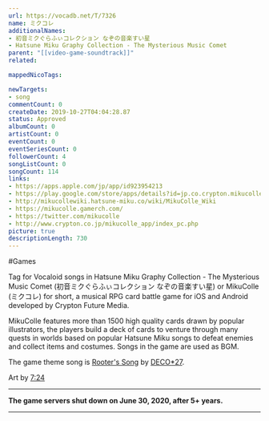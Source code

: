 ```yaml
---
url: https://vocadb.net/T/7326
name: ミクコレ
additionalNames: 
- 初音ミクぐらふぃコレクション なぞの音楽すい星
- Hatsune Miku Graphy Collection - The Mysterious Music Comet
parent: "[[video-game-soundtrack]]"
related:

mappedNicoTags:

newTargets:
- song
commentCount: 0
createDate: 2019-10-27T04:04:28.87
status: Approved
albumCount: 0
artistCount: 0
eventCount: 0
eventSeriesCount: 0
followerCount: 4
songListCount: 0
songCount: 114
links: 
- https://apps.apple.com/jp/app/id923954213
- https://play.google.com/store/apps/details?id=jp.co.crypton.mikucolle
- http://mikucollewiki.hatsune-miku.co/wiki/MikuColle_Wiki
- https://mikucolle.gamerch.com/
- https://twitter.com/mikucolle
- http://www.crypton.co.jp/mikucolle_app/index_pc.php
picture: true
descriptionLength: 730
---
```


#Games

Tag for Vocaloid songs in Hatsune Miku Graphy Collection - The Mysterious Music Comet (初音ミクぐらふぃコレクション なぞの音楽すい星) or MikuColle (ミクコレ) for short, a musical RPG card battle game for iOS and Android developed by Crypton Future Media.

MikuColle features more than 1500 high quality cards drawn by popular illustrators, the players build a deck of cards to venture through many quests in worlds based on popular Hatsune Miku songs to defeat enemies and collect items and costumes. Songs in the game are used as BGM.

The game theme song is [Rooter's Song](https://vocadb.net/S/71159) by [DECO*27](https://vocadb.net/Ar/45).

Art by [7:24](https://vocadb.net/Ar/2687)

---
**The game servers shut down on June 30, 2020, after 5+ years.**

---

